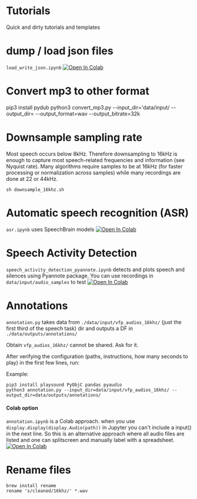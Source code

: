 




# Tutorials
Quick and dirty tutorials and templates 


# dump / load json files
`load_write_json.ipynb` [![Open In Colab](https://colab.research.google.com/assets/colab-badge.svg)](https://colab.research.google.com/github/danielmlow/tutorials/blob/main/load_write_json.ipynb) 

# Convert mp3 to other format
pip3 install pydub
python3 convert_mp3.py --input_dir='data/input/ --output_dir= --output_format=wav --output_bitrate=32k


# Downsample sampling rate 
Most speech occurs below 8kHz. Therefore downsampling to 16kHz is enough to capture most speech-related frequencies and information (see Nyquist rate). Many algorithms require samples to be at 16kHz (for faster processing or normalization across samples) while many recordings are done at 22 or 44kHz.

```
sh downsample_16khz.sh
```


# Automatic speech recognition (ASR)
`asr.ipynb` uses SpeechBrain models 
[![Open In Colab](https://colab.research.google.com/assets/colab-badge.svg)](https://colab.research.google.com/github/danielmlow/tutorials/blob/main/asr.ipynb)



# Speech Activity Detection
`speech_activity_detection_pyannote.ipynb` detects and plots speech and silences using Pyannote package. You can use recordings in `data/input/audio_samples` to test [![Open In Colab](https://colab.research.google.com/assets/colab-badge.svg)](https://colab.research.google.com/github/danielmlow/tutorials/blob/main/speech_activity_detection_pyannote.ipynb) 


# Annotations
`annotation.py` takes data from `./data/input/vfp_audios_16khz/` (just the first third of the speech task) dir and outputs a DF in `./data/outputs/annotations/` 

Obtain `vfp_audios_16khz/` cannot be shared. Ask for it. 

After verifying the configuration (paths, instructions, how many seconds to play) in the first few lines, run:

Example:
```
pip3 install playsound PyObjC pandas pyaudio
python3 annotation.py --input_dir=data/input/vfp_audios_16khz/ --output_dir=data/outputs/annotations/ 
```


#### Colab option
`annotation.ipynb` is a Colab approach. when you use `display.display(display.Audio(path))` in Jupyter you can't include a input() in the next line. So this is an alternative approach where all audio files are listed  and one can splitscreen and manually label with a spreadsheet. 
[![Open In Colab](https://colab.research.google.com/assets/colab-badge.svg)](https://colab.research.google.com/github/danielmlow/tutorials/blob/main/annotation.ipynb)


# Rename files

```
brew install rename
rename 's/cleaned/16khz/' *.wav
```

